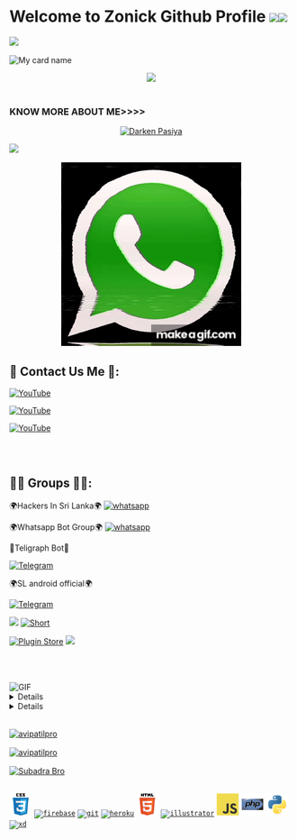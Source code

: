 
# Welcome to Zonick Github Profile&nbsp;<a href="Hey"><img src="https://raw.githubusercontent.com/TOXIC-DEVIL/TOXIC-DEVIL/TOXIC-DEVIL-OFFICIAL/media/Hi.gif" width="48px"></a><img src="https://raw.githubusercontent.com/TOXIC-DEVIL/TOXIC-DEVIL/TOXIC-DEVIL-OFFICIAL/media/Hi.gif" width="48px"></a>

<p>
<img src= "https://camo.githubusercontent.com/71b837571c48af3aa60a73dbc9d5936aa359d78efbfa8a6743cbbbc16b80ef4d/68747470733a2f2f63646e2e646973636f72646170702e636f6d2f6174746163686d656e74732f3830353930323039333930363630383138362f3830353931333937323533353539303932322f74656e6f722e676966"/>

![My card name](https://cardivo.vercel.app/api?name=Zonick%20-%20KING-%20SHANA&description=Hi,%20I'm%20a%20simple%20Developer%20😗&image=https://i.imgur.com/MZDCN2M.jpeginstagram=___two____three___&linkedin=___Darken____Pasiya___&github=Darken_Pasiya&twitter=@)
<p>



<!---
Zonick1/Zonick1 is a ✨ special ✨ repository because its `README.md` (this file) appears on your GitHub profile.
You can click the Preview link to take a look at your changes.
--->


<p align="center">
  <img src="https://readme-typing-svg.herokuapp.com/?color=%23BA00FF&lines=🄷🄸;+𝐈+𝗮𝗺+𝐙𝐨𝐧𝐢𝐜𝐤;𝐊𝐈𝐍𝐆+𝐒𝐇𝐀𝐍𝐀;𝗦𝗶𝗺𝗽𝗹𝗲+𝗣𝗹𝘂𝗴𝗶𝗻;𝗔𝗻𝗱;𝗧𝗼𝗼𝗹+𝗗𝗲𝘃𝗲𝗹𝗼𝗽𝗲𝗿+🛠😎&font=Fira%20Code&center=true&width=250&height=50">

</br>

</br>

### KNOW MORE ABOUT ME>>>>
<p align="center"><a href="https://github.com/Darken-Pasiya"><img title="Darken Pasiya" src="https://github-readme-stats.vercel.app/api?username=Darken-Pasiya&show_icons=true&include_all_commits=true&theme=chartreuse-dark&cache_seconds=3200"></a>
</p>

<p>
<img src= "https://camo.githubusercontent.com/71b837571c48af3aa60a73dbc9d5936aa359d78efbfa8a6743cbbbc16b80ef4d/68747470733a2f2f63646e2e646973636f72646170702e636f6d2f6174746163686d656e74732f3830353930323039333930363630383138362f3830353931333937323533353539303932322f74656e6f722e676966"/>


<p align="center"><img src="https://github.com/Darken-Pasiya/Short/blob/main/VfvZxT.gif" alt="Bt">

<br>

## 📱 Contact Us Me 📱:

<a href="https://wa.me/94782002997"><img title="YouTube" src="https://img.shields.io/badge/Whatsapp-Darken Pasiya-brightgreen?style=for-the-badge&logo=Whatsapp"></a>

<a href="https://github.com/Darken-Pasiya"><img title="YouTube" src="https://img.shields.io/badge/Github-Darken Pasiya-black?style=for-the-badge&logo=github"></a>

<a href="https://t.me/DarkenPasiya"><img title="YouTube" src="https://img.shields.io/badge/Teligram-Darken Pasiya-darkblue?style=for-the-badge&logo=Telegram"></a>

<br>
<br>

## 🕵️‍♂️ Groups 🕵️‍♂️:

🌍Hackers In Sri Lanka🌍
<a href="https://chat.whatsapp.com/ImIRZ1htaKeKPYHf4bkukI"><img title="whatsapp" src="https://img.shields.io/badge/whatsapp-Group-brightgreen?style=for-the-badge&logo=whatsapp"></a>

🌍Whatsapp Bot Group🌍
<a href="https://chat.whatsapp.com/CJ0du8LoxXmIf05UjT6Lve"><img title="whatsapp" src="https://img.shields.io/badge/whatsapp-Group-purple?style=for-the-badge&logo=whatsapp"></a>

🤖Teligraph Bot🤖

<a href="https://t.me/FnTelegraphBot"><img title="Telegram" src="https://img.shields.io/badge/Telegraph Bot-orange?style=for-the-badge&logo=Telegram"></a>


🌍SL android official🌍

<a href="https://t.me/SL_Android"><img title="Telegram" src="https://img.shields.io/badge/Telegram-Group-blue?style=for-the-badge&logo=Telegram"></a>

<p>
<img src= "https://camo.githubusercontent.com/71b837571c48af3aa60a73dbc9d5936aa359d78efbfa8a6743cbbbc16b80ef4d/68747470733a2f2f63646e2e646973636f72646170702e636f6d2f6174746163686d656e74732f3830353930323039333930363630383138362f3830353931333937323533353539303932322f74656e6f722e676966"/>
<a href="https://github.com/Darken-Pasiya/Short"><img title="Short" src="https://github-readme-stats.vercel.app/api/pin/?username=Darken-Pasiya&repo=Short&theme=highcontrast"></a>

<a href="https://github.com/Darken-Pasiya/Plugin-Store"><img title="Plugin Store" src="https://github-readme-stats.vercel.app/api/pin/?username=Darken-Pasiya&repo=Plugin-Store&theme=radical"></a>
<img src= "https://camo.githubusercontent.com/71b837571c48af3aa60a73dbc9d5936aa359d78efbfa8a6743cbbbc16b80ef4d/68747470733a2f2f63646e2e646973636f72646170702e636f6d2f6174746163686d656e74732f3830353930323039333930363630383138362f3830353931333937323533353539303932322f74656e6f722e676966"/>

<br><br>

<img align="center" fit="fill" alt="GIF" src="https://media.giphy.com/media/836HiJc7pgzy8iNXCn/giphy.gif" />


<details>

    <summary>&#127942 <b>GitHub Awards</b></summary><br/>

![Github Trophy](https://github-profile-trophy.vercel.app/?username=Darken-Pasiya)

</details>

<details>

    <summary>&#127942 <b>GitHub Activity</b></summary><br/>

![Metrics](https://metrics.lecoq.io/SubadraBro?template=classic&followup=8&isocalendar=5&languages=1&isocalendar.duration=half-year&config.timezone=IndiaStandardTime%2FIstanbul)

[![News](https://github-readme-stats.vercel.app/api/pin/?username=DarkenPasiya&theme=highcontrast&repo=Pinky_V2)](https://github.com/SubadraBro/Pinku_V2)

</details>

</br>



<p align="center">

<a href="https://codepen.io/avipatilpro" target="blank"><img align="center" src="https://cdn.jsdelivr.net/npm/simple-icons@3.0.1/icons/codepen.svg" alt="avipatilpro" height="30" width="40" /></a>

<a href="https://dev.to/avipatilpro" target="blank"><img align="center" src="https://cdn.jsdelivr.net/npm/simple-icons@3.0.1/icons/dev-dot-to.svg" alt="avipatilpro" height="30" width="40" /></a>

<a href="https://www.hackerrank.com/scienceposhitha?hr_r=1" target="blank"><img align="center" src="https://cdn.jsdelivr.net/npm/simple-icons@3.0.1/icons/hackerrank.svg" alt="Subadra Bro" height="30" width="40" /></a>

</p>

<p align="center"> 

<code><a href="https://www.w3schools.com/css/" target="_blank"> <img src="https://raw.githubusercontent.com/devicons/devicon/master/icons/css3/css3-original-wordmark.svg" alt="css3" width="40" height="40"/></a></code>&nbsp;<code><a href="https://firebase.google.com/" target="_blank"><img src="https://www.vectorlogo.zone/logos/firebase/firebase-icon.svg" alt="firebase" width="40" height="40"/></a></code>&nbsp;<code><a href="https://git-scm.com/" target="_blank"><img src="https://www.vectorlogo.zone/logos/git-scm/git-scm-icon.svg" alt="git" width="40" height="40"/></a></code>&nbsp;<code><a href="https://heroku.com" target="_blank"><img src="https://www.vectorlogo.zone/logos/heroku/heroku-icon.svg" alt="heroku" width="40" height="40"/></a></code>&nbsp;<code><a href="https://www.w3.org/html/" target="_blank"><img src="https://raw.githubusercontent.com/devicons/devicon/master/icons/html5/html5-original-wordmark.svg" alt="html5" width="40" height="40"/></a></code>&nbsp;<code><a href="https://www.adobe.com/in/products/illustrator.html" target="_blank"><img src="https://www.vectorlogo.zone/logos/adobe_illustrator/adobe_illustrator-icon.svg" alt="illustrator" width="40" height="40"/></a></code>&nbsp;<code><a href="https://developer.mozilla.org/en-US/docs/Web/JavaScript" target="_blank"><img src="https://raw.githubusercontent.com/devicons/devicon/master/icons/javascript/javascript-original.svg" alt="javascript" width="40" height="40"/></a></code>&nbsp;<code><a href="https://www.php.net" target="_blank"><img src="https://raw.githubusercontent.com/devicons/devicon/master/icons/php/php-original.svg" alt="php" width="40" height="40"/></a></code>&nbsp;<code><a href="https://www.python.org" target="_blank"><img src="https://raw.githubusercontent.com/devicons/devicon/master/icons/python/python-original.svg" alt="python" width="40" height="40"/></a></code>&nbsp;<code><a href="https://www.adobe.com/products/xd.html" target="_blank"><img src="https://cdn.worldvectorlogo.com/logos/adobe-xd.svg" alt="xd" width="40" height="40"/></a></code>&nbsp;</p>














